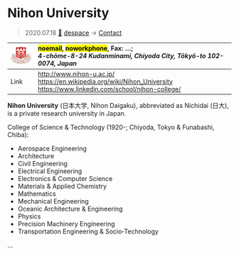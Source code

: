 # Nihon University
> 2020.07.18 [🚀](../index/index.md) [despace](index.md) → [Contact](contact.md)

|[![](f/contact/n/nihon_univ_logo1_thumb.jpg)](f/contact/n/nihon_univ_logo1.jpg)|<mark>noemail</mark>, <mark>noworkphone</mark>, Fax: …;<br> *4-chōme-8-24 Kudanminami, Chiyoda City, Tōkyō-to 102-0074, Japan*|
|:--|:--|
|Link|<http://www.nihon-u.ac.jp/><br> <https://en.wikipedia.org/wiki/Nihon_University><br> <https://www.linkedin.com/school/nihon-college/>|

**Nihon University** (日本大学, Nihon Daigaku), abbreviated as Nichidai (日大), is a private research university in Japan.

College of Science & Technology (1920-; Chiyoda, Tokyo & Funabashi, Chiba):

   - Aerospace Engineering
   - Architecture
   - Civil Engineering
   - Electrical Engineering
   - Electronics & Computer Science
   - Materials & Applied Chemistry
   - Mathematics
   - Mechanical Engineering
   - Oceanic Architecture & Engineering
   - Physics
   - Precision Machinery Engineering
   - Transportation Engineering & Socio‑Technology

<p style="page-break-after:always"> </p>

…

